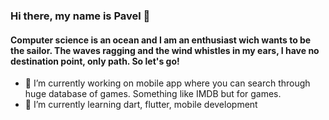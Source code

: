 ### Hi there, my name is Pavel 👋

#### Computer science is an ocean and I am an enthusiast wich wants to be the sailor. The waves ragging and the wind whistles in my ears, I have no destination point, only path. So let's go!

- 🔭 I’m currently working on mobile app where you can search through huge database of games. Something like IMDB but for games.
- 🌱 I’m currently learning dart, flutter, mobile development
<!--
**brennschlus/brennschlus** is a ✨ _special_ ✨ repository because its `README.md` (this file) appears on your GitHub profile.

Here are some ideas to get you started:

- 🔭 I’m currently working on ...
- 🌱 I’m currently learning ...
- 👯 I’m looking to collaborate on ...
- 🤔 I’m looking for help with ...
- 💬 Ask me about ...
- 📫 How to reach me: ...
- 😄 Pronouns: ...
- ⚡ Fun fact: ...
-->
